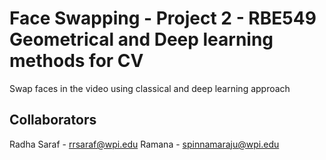 # Face Swapping - Project 2 - RBE549 Geometrical and Deep learning methods for CV
Swap faces in the video using classical and deep learning approach

## Collaborators 
Radha Saraf - rrsaraf@wpi.edu
Ramana - spinnamaraju@wpi.edu
